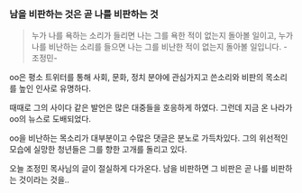 ### 남을 비판하는 것은 곧 나를 비판하는 것
> 누가 나를 욕하는 소리가 들리면 나는 그를 욕한 적이 없는지 돌아볼 일이고, 누가 나를 비난하는 소리를 들으면 나는 그를 비난한 적이 없는지 돌아볼 일입니다. 
-조정민-

oo은 평소 트위터를 통해 사회, 문화, 정치 분야에 관심가지고 쓴소리와 비판의 목소리를 높인 인사로 유명하다. 

때때로 그의 사이다 같은 발언은 많은 대중들을 호응하게 하였다.
그런데 지금 온 나라가 oo의 뉴스로 도배되었다. 

oo을 비난하는 목소리가 대부분이고 수많은 댓글은 분노로 가득차있다. 
그의 위선적인 모습에 실망한 청년들은 그를 향한 고개를 돌리고 있다.

오늘 조정민 목사님의 글이 절실하게 다가온다. 남을 비판하면 그 비판은 곧 나를 비판하는 것이라는 것을..
